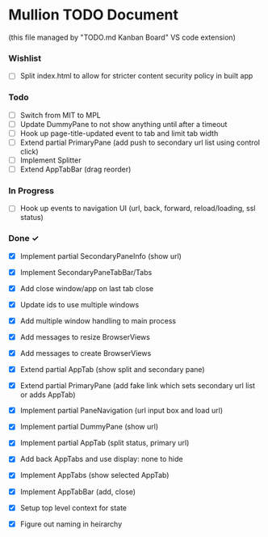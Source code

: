# Mullion TODO Document

(this file managed by "TODO.md Kanban Board" VS code extension)

### Wishlist

- [ ] Split index.html to allow for stricter content security policy in built app  

### Todo

- [ ] Switch from MIT to MPL
- [ ] Update DummyPane to not show anything until after a timeout
- [ ] Hook up page-title-updated event to tab and limit tab width
- [ ] Extend partial PrimaryPane (add push to secondary url list using control click)  
- [ ] Implement Splitter  
- [ ] Extend AppTabBar (drag reorder)  

### In Progress

- [ ] Hook up events to navigation UI (url, back, forward, reload/loading, ssl status)

### Done ✓

- [x] Implement partial SecondaryPaneInfo (show url)  
- [x] Implement SecondaryPaneTabBar/Tabs  
- [x] Add close window/app on last tab close
- [x] Update ids to use multiple windows
- [x] Add multiple window handling to main process
- [x] Add messages to resize BrowserViews
- [x] Add messages to create BrowserViews
- [x] Extend partial AppTab (show split and secondary pane)  
- [x] Extend partial PrimaryPane (add fake link which sets secondary url list or adds AppTab)  
- [x] Implement partial PaneNavigation (url input box and load url)  
- [x] Implement partial DummyPane (show url)  
- [x] Implement partial AppTab (split status, primary url)  
- [x] Add back AppTabs and use display: none to hide  
- [x] Implement AppTabs (show selected AppTab)  
- [x] Implement AppTabBar (add, close)  
- [x] Setup top level context for state  
- [x] Figure out naming in heirarchy  

